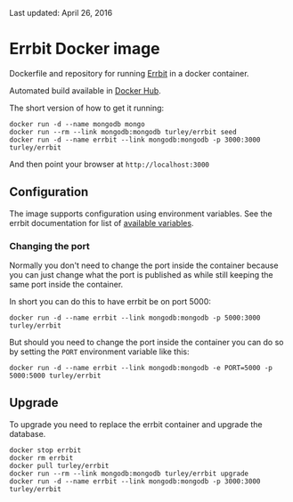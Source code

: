Last updated: April 26, 2016

# Errbit Docker image

Dockerfile and repository for running [Errbit] in a docker container.

Automated build available in [Docker Hub].

The short version of how to get it running:
```
docker run -d --name mongodb mongo
docker run --rm --link mongodb:mongodb turley/errbit seed
docker run -d --name errbit --link mongodb:mongodb -p 3000:3000 turley/errbit
```

And then point your browser at ```http://localhost:3000```


## Configuration

The image supports configuration using environment variables.
See the errbit documentation for list of [available variables].

### Changing the port

Normally you don't need to change the port inside the container because you
can just change what the port is published as while still keeping the same
port inside the container.

In short you can do this to have errbit be on port 5000:

```
docker run -d --name errbit --link mongodb:mongodb -p 5000:3000 turley/errbit
```

But should you need to change the port inside the container you can do so by
setting the ```PORT``` environment variable like this:

```
docker run -d --name errbit --link mongodb:mongodb -e PORT=5000 -p 5000:5000 turley/errbit
```

## Upgrade

To upgrade you need to replace the errbit container and upgrade the database.
```
docker stop errbit
docker rm errbit
docker pull turley/errbit
docker run --rm --link mongodb:mongodb turley/errbit upgrade
docker run -d --name errbit --link mongodb:mongodb -p 3000:3000 turley/errbit
```

[Errbit]: https://github.com/errbit/errbit
[Docker Hub]: https://hub.docker.com/r/turley/errbit/
[available variables]: https://github.com/errbit/errbit/blob/master/docs/configuration.md
